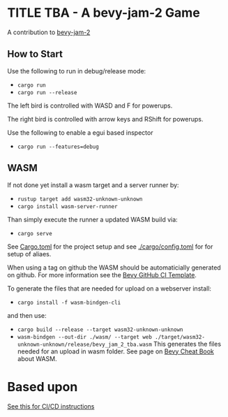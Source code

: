 # TITLE TBA - A bevy-jam-2 Game

A contribution to [bevy-jam-2](https://itch.io/jam/bevy-jam-2)

## How to Start

Use the following to run in debug/release mode:
* `cargo run`
* `cargo run --release`

The left bird is controlled with WASD and F for powerups.

The right bird is controlled with arrow keys and RShift for powerups.

Use the following to enable a egui based inspector
* `cargo run --features=debug`

## WASM

If not done yet install a wasm target and a server runner by:
* `rustup target add wasm32-unknown-unknown`
* `cargo install wasm-server-runner`

Than simply execute the runner a updated WASM build via:
* `cargo serve`

See [Cargo.toml](Cargo.toml) for the project setup and see [./cargo/config.toml](.cargo/config.toml) for for setup of aliaes.

When using a tag on github the WASM should be automaticially generated on github. For more information see the [Bevy GitHub CI Template](https://github.com/bevyengine/bevy_github_ci_template). 

To generate the files that are needed for upload on a webserver install:
* `cargo install -f wasm-bindgen-cli`

and then use:

* `cargo build --release --target wasm32-unknown-unknown`
* `wasm-bindgen --out-dir ./wasm/ --target web ./target/wasm32-unknown-unknown/release/bevy_jam_2_tba.wasm`
This generates the files needed for an upload in wasm folder.
See page on [Bevy Cheat Book](https://bevy-cheatbook.github.io/platforms/wasm.html) about WASM.

# Based upon 
[See this for CI/CD instructions](README_CI.md)
